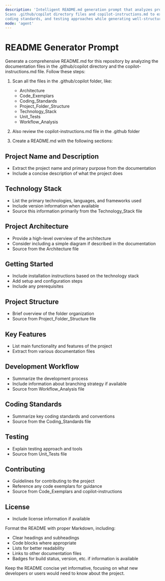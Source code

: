 ```yaml
---
description: 'Intelligent README.md generation prompt that analyzes project documentation structure and creates comprehensive repository documentation. 
Scans .github/copilot directory files and copilot-instructions.md to extract project information, technology stack, architecture, development workflow, 
coding standards, and testing approaches while generating well-structured markdown documentation with proper formatting, cross-references, and developer-focused content.'
mode: 'agent'
---
```


# README Generator Prompt

Generate a comprehensive README.md for this repository by analyzing the documentation files in the .github/copilot directory and the copilot-instructions.md file. Follow these steps:

1. Scan all the files in the .github/copilot folder, like:
   - Architecture
   - Code_Exemplars
   - Coding_Standards
   - Project_Folder_Structure
   - Technology_Stack
   - Unit_Tests
   - Workflow_Analysis

2. Also review the copilot-instructions.md file in the .github folder

3. Create a README.md with the following sections:

## Project Name and Description
- Extract the project name and primary purpose from the documentation
- Include a concise description of what the project does

## Technology Stack
- List the primary technologies, languages, and frameworks used
- Include version information when available
- Source this information primarily from the Technology_Stack file

## Project Architecture
- Provide a high-level overview of the architecture
- Consider including a simple diagram if described in the documentation
- Source from the Architecture file

## Getting Started
- Include installation instructions based on the technology stack
- Add setup and configuration steps
- Include any prerequisites

## Project Structure
- Brief overview of the folder organization
- Source from Project_Folder_Structure file

## Key Features
- List main functionality and features of the project
- Extract from various documentation files

## Development Workflow
- Summarize the development process
- Include information about branching strategy if available
- Source from Workflow_Analysis file

## Coding Standards
- Summarize key coding standards and conventions
- Source from the Coding_Standards file

## Testing
- Explain testing approach and tools
- Source from Unit_Tests file

## Contributing
- Guidelines for contributing to the project
- Reference any code exemplars for guidance
- Source from Code_Exemplars and copilot-instructions

## License
- Include license information if available

Format the README with proper Markdown, including:
- Clear headings and subheadings
- Code blocks where appropriate
- Lists for better readability
- Links to other documentation files
- Badges for build status, version, etc. if information is available

Keep the README concise yet informative, focusing on what new developers or users would need to know about the project.
